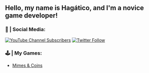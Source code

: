 ## Hello, my name is Hagático, and I'm a novice game developer!

### 👥 | Social Media:

[![YouTube Channel Subscribers](https://img.shields.io/youtube/channel/subscribers/UCEUakD9m9T_xQlpfjNaZkWg?label=Youtube&logo=Youtube&logoColor=red&style=for-the-badge)](https://www.youtube.com/channel/UCEUakD9m9T_xQlpfjNaZkWg?sub_confirmation=1)
[![Twitter Follow](https://img.shields.io/twitter/follow/Hagahtico?color=1DA1F2&logo=Twitter&style=for-the-badge)](https://twitter.com/intent/follow?original_referer=https%3A%2F%2Fgithub.com%2FcodeSTACKr&screen_name=Hagatico)

### 🕹️ | My Games:

- [Mimes & Coins](https://hagatico.itch.io/mimes-and-coins)

